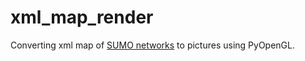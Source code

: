 # xml_map_render
Converting xml map of [SUMO networks](https://sumo.dlr.de/docs/Networks/SUMO_Road_Networks.html) to pictures using PyOpenGL.
